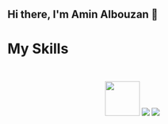 ## Hi there, I'm Amin Albouzan 👋


<h1>My Skills</h1>
<br/>

<p align="center">
<img src="https://img.shields.io/badge/html5-%23E34F26?style=flat&logo=html5&logoColor=white" width="70px" />


<img src="https://img.shields.io/badge/css3-%231572B6?style=flat&logo=css3&logoColor=white"  />


<img src="https://img.shields.io/badge/javascript-%23F7DF1E?style=flat&logo=javascript&logoColor=white" />




</p>





